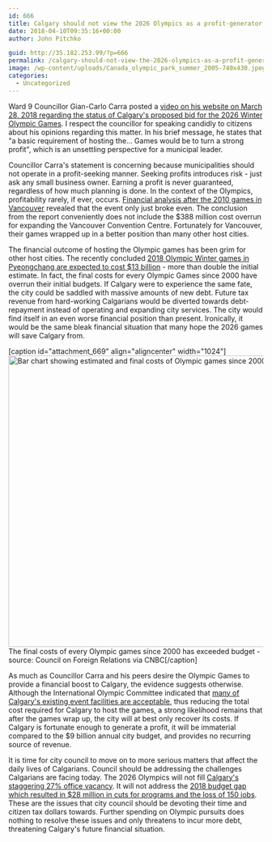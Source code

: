 ```yaml
---
id: 666
title: Calgary should not view the 2026 Olympics as a profit-generator
date: 2018-04-10T09:35:16+00:00
author: John Pitchko

guid: http://35.182.253.99/?p=666
permalink: /calgary-should-not-view-the-2026-olympics-as-a-profit-generator/
image: /wp-content/uploads/Canada_olympic_park_summer_2005-740x430.jpeg
categories:
  - Uncategorized
---
```

Ward 9 Councillor Gian-Carlo Carra posted a <a href="http://www.gccarra.ca/ward-tv-lite/2018/3/calgary-and-the-2026-olympic-bid-process">video on his website on March 28, 2018 regarding the status of Calgary's proposed bid for the 2026 Winter Olympic Games</a>. I respect the councillor for speaking candidly to citizens about his opinions regarding this matter. In his brief message, he states that "a basic requirement of hosting the... Games would be to turn a strong profit", which is an unsettling perspective for a municipal leader.

Councillor Carra's statement is concerning because municipalities should not operate in a profit-seeking manner. Seeking profits introduces risk - just ask any small business owner. Earning a profit is never guaranteed, regardless of how much planning is done. In the context of the Olympics, profitability rarely, if ever, occurs. <a href="http://www.cbc.ca/news/canada/british-columbia/vancouver-2010-winter-olympics-debt-free-vanoc-final-report-says-1.2695994">Financial analysis after the 2010 games in Vancouver</a> revealed that the event only just broke even. The conclusion from the report conveniently does not include the $388 million cost overrun for expanding the Vancouver Convention Centre. Fortunately for Vancouver, their games wrapped up in a better position than many other host cities.

The financial outcome of hosting the Olympic games has been grim for other host cities. The recently concluded <a href="https://www.cnbc.com/2018/02/15/south-koreas-pyeongchang-winter-olympics-costs-benefits-of-hosting.html">2018 Olympic Winter games in Pyeongchang are expected to cost $13 billion</a> - more than double the initial estimate. In fact, the final costs for every Olympic Games since 2000 have overrun their initial budgets. If Calgary were to experience the same fate, the city could be saddled with massive amounts of new debt. Future tax revenue from hard-working Calgarians would be diverted towards debt-repayment instead of operating and expanding city services. The city would find itself in an even worse financial position than present. Ironically, it would be the same bleak financial situation that many hope the 2026 games will save Calgary from.

[caption id="attachment_669" align="aligncenter" width="1024"]<img class="size-large wp-image-669" src="http://35.182.253.99/wp-content/uploads/estimated-vs-final-olympic-costs-1024x576.png" alt="Bar chart showing estimated and final costs of Olympic games since 2000" width="1024" height="576" /> The final costs of every Olympic games since 2000 has exceeded budget - source: Council on Foreign Relations via CNBC[/caption]

As much as Councillor Carra and his peers desire the Olympic Games to provide a financial boost to Calgary, the evidence suggests otherwise. Although the International Olympic Committee indicated that <a href="https://globalnews.ca/news/3981850/ioc-likes-calgarys-legacy-including-saddledome-for-2026-bid-city-director/">many of Calgary's existing event facilities are acceptable</a>, thus reducing the total cost required for Calgary to host the games, a strong likelihood remains that after the games wrap up, the city will at best only recover its costs. If Calgary is fortunate enough to generate a profit, it will be immaterial compared to the $9 billion annual city budget, and provides no recurring source of revenue.

It is time for city council to move on to more serious matters that affect the daily lives of Calgarians. Council should be addressing the challenges Calgarians are facing today. The 2026 Olympics will not fill <a href="https://globalnews.ca/news/4054474/has-calgarys-downtown-office-vacancy-rate-finally-hit-bottom-experts-say-maybe/">Calgary's staggering 27% office vacancy</a>. It will not address the <a href="http://www.cbc.ca/news/canada/calgary/calgary-municipal-tax-hike-2018-1.4427571">2018 budget gap which resulted in $28 million in cuts for programs and the loss of 150 jobs</a>. These are the issues that city council should be devoting their time and citizen tax dollars towards. Further spending on Olympic pursuits does nothing to resolve these issues and only threatens to incur more debt, threatening Calgary's future financial situation.